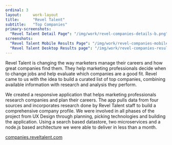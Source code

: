 ```yaml
---
ordinal: 3
layout:     work-layout
title:      "Revel Talent"
subtitle:   "Top Companies"
primary-screenshots:
  "Revel Talent Detail Page": "/img/work/revel-companies-details-b.png"
screenshots:
  "Revel Talent Mobile Results Page": "/img/work/revel-companies-mobile.png"
  "Revel Talent Desktop Results page": "/img/work/revel-companies-results.png"
---
```


Revel Talent is changing the way marketers manage their careers and how great companies find them. They help marketing professionals decide when to change jobs and help evaluate which companies are a good fit. Revel came to us with the idea to build a curated list of top companies, combining available information with research and analysis they perform.

We created a responsive application that helps marketing professionals research companies and plan their careers. The app pulls data from four sources and incorporates research done by Revel Talent staff to build a comprehensive company profile. We were involved in all phases of the project from UX Design through planning, picking technologies and building the application. Using a search based datastore, two microservices and a node.js based architecture we were able to deliver in less than a month.

[companies.reveltalent.com](http://companies.reveltalent.com "Revel Talent Company Locator")
